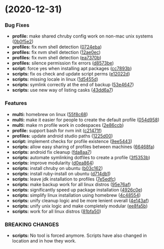 #  (2020-12-31)


### Bug Fixes

* **profile:** make shared chruby config work on non-mac unix systems ([0b0f5e2](https://github.com/isair/dotfiles/commit/0b0f5e2164d4035652c6a9d394437c9085826ff1))
* **profiles:** fix nvm shell detection ([0724eba](https://github.com/isair/dotfiles/commit/0724eba5dce814286d2e2f549aff498ee1ccfec7))
* **profiles:** fix nvm shell detection ([12ae0ec](https://github.com/isair/dotfiles/commit/12ae0ec123a033442a4e9842fa62bc072bb80741))
* **profiles:** fix nvm shell detection ([ea7370b](https://github.com/isair/dotfiles/commit/ea7370bc37b41842c024a81c405cdd5860aee433))
* **profiles:** silence permission fix errors ([d8573be](https://github.com/isair/dotfiles/commit/d8573bedb9fa0ba31d8a53fcebc10733831f2c3b))
* **script:** force yes when installing apt packages ([cc7893b](https://github.com/isair/dotfiles/commit/cc7893be808f4ff26191764a572130fc63b42f41))
* **scripts:** fix os check and update script perms ([e12022d](https://github.com/isair/dotfiles/commit/e12022d797c7acf65a72c918bb0fc391bdae7d0e))
* **scripts:** missing locale in linux ([1d5455d](https://github.com/isair/dotfiles/commit/1d5455de87cb16f08d6178cf842c34e195e636ee))
* **scripts:** symlink correctly at the end of backup ([53e4647](https://github.com/isair/dotfiles/commit/53e464727e9a61692696603cee52254f58d834f5))
* **scripts:** use new way of listing casks ([43dd6a7](https://github.com/isair/dotfiles/commit/43dd6a70bc5a716a79cd1500b9b75b808b738977))


### Features

* **multi:** homebrew on linux ([55f8c68](https://github.com/isair/dotfiles/commit/55f8c68b274c998c72e442ffac1defd640efb611))
* **multi:** make it easier for people to create the default profile ([054d958](https://github.com/isair/dotfiles/commit/054d9587216afaec12b06a2c15f819eb1989d22c))
* **multi:** make rn profile work in codespaces ([2e86ccb](https://github.com/isair/dotfiles/commit/2e86ccb0ec31ab8d41ac0d95af9aa31eb3fd34e2))
* **profile:** support bash for nvm init ([c21471f](https://github.com/isair/dotfiles/commit/c21471f15a6581dc9ed474a13dc813d3bffd8fe6))
* **profiles:** update android studio paths ([1225d00](https://github.com/isair/dotfiles/commit/1225d009c400d289ec34cbafa56e4b77a4007179))
* **script:** implement checks for profile existence ([9ee5443](https://github.com/isair/dotfiles/commit/9ee54439a30c02136c5ba3ecb70068d06b97a24c))
* **scripts:** allow easy sharing of profiles between machines ([66468fa](https://github.com/isair/dotfiles/commit/66468fa12c1d8939400df288ecd99b8689ee9458))
* **scripts:** android fix cleanup ([fda8aa7](https://github.com/isair/dotfiles/commit/fda8aa7c01ad8ddf57760d4aa8cd423802857ee6))
* **scripts:** automate symlinking dotfiles to create a profile ([3f5353b](https://github.com/isair/dotfiles/commit/3f5353bbca32fa7208d6af93cce8ba9d821c92f0))
* **scripts:** improve modularity ([d0ea864](https://github.com/isair/dotfiles/commit/d0ea864a9a8ca504a1d97017f16743fb099d7e51))
* **scripts:** install chruby on ubuntu ([b03c162](https://github.com/isair/dotfiles/commit/b03c16284a33edb2e08066eec06d928d161b550f))
* **scripts:** install ruby-install on ubuntu ([d714db1](https://github.com/isair/dotfiles/commit/d714db11626f6e5969fe22f5c02606c9ba485de5))
* **scripts:** leave jdk installation to profiles ([7e5edfc](https://github.com/isair/dotfiles/commit/7e5edfc56270d828e669c446ea636461a919fec5))
* **scripts:** make backup work for all linux distros ([95e76af](https://github.com/isair/dotfiles/commit/95e76af281a84c18e45734c18dfee748de649c35))
* **scripts:** significantly speed up package installation ([4926c0e](https://github.com/isair/dotfiles/commit/4926c0eb324ac73aab19a839e2d0783ff9b9af8a))
* **scripts:** simplify linux installation using homebrew ([4c48554](https://github.com/isair/dotfiles/commit/4c485544e46f370c5cbcbf25986c7f8f7d1e35d6))
* **scripts:** unify cleanup logic and be more lenient overall ([4e143af](https://github.com/isair/dotfiles/commit/4e143af5e072a03038dd7c6b1fb6d8647ead4664))
* **scripts:** unify unix logic and make completely modular ([ee8fa5b](https://github.com/isair/dotfiles/commit/ee8fa5bee1a1f8ff18d5b116ab47d1ea64f70759))
* **scripts:** work for all linux distros ([81bfa50](https://github.com/isair/dotfiles/commit/81bfa50860a9d04923b1b20b063f403b1a04ac40))


### BREAKING CHANGES

* **scripts:** No tool is forced anymore. Scripts have also changed in
location and in how they work.




